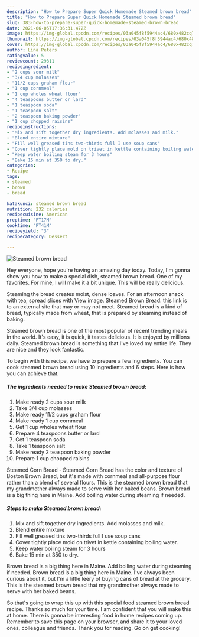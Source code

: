 ```yaml
---
description: "How to Prepare Super Quick Homemade Steamed brown bread"
title: "How to Prepare Super Quick Homemade Steamed brown bread"
slug: 383-how-to-prepare-super-quick-homemade-steamed-brown-bread
date: 2021-06-05T17:36:31.472Z
image: https://img-global.cpcdn.com/recipes/03a045f8f5944ac4/680x482cq70/steamed-brown-bread-recipe-main-photo.jpg
thumbnail: https://img-global.cpcdn.com/recipes/03a045f8f5944ac4/680x482cq70/steamed-brown-bread-recipe-main-photo.jpg
cover: https://img-global.cpcdn.com/recipes/03a045f8f5944ac4/680x482cq70/steamed-brown-bread-recipe-main-photo.jpg
author: Lina Peters
ratingvalue: 5
reviewcount: 29311
recipeingredient:
- "2 cups sour milk"
- "3/4 cup molasses"
- "11/2 cups graham flour"
- "1 cup cornmeal"
- "1 cup wholes wheat flour"
- "4 teaspoons butter or lard"
- "1 teaspoon soda"
- "1 teaspoon salt"
- "2 teaspoon baking powder"
- "1 cup chopped raisins"
recipeinstructions:
- "Mix and sift together dry ingredients. Add molasses and milk."
- "Blend entire mixture"
- "Fill well greased tins two-thirds full I use soup cans"
- "Cover tightly place mold on trivet in kettle containing boiling water."
- "Keep water boiling steam for 3 hours"
- "Bake 15 min at 350 to dry."
categories:
- Recipe
tags:
- steamed
- brown
- bread

katakunci: steamed brown bread 
nutrition: 232 calories
recipecuisine: American
preptime: "PT17M"
cooktime: "PT41M"
recipeyield: "3"
recipecategory: Dessert

---
```



![Steamed brown bread](https://img-global.cpcdn.com/recipes/03a045f8f5944ac4/680x482cq70/steamed-brown-bread-recipe-main-photo.jpg)

Hey everyone, hope you're having an amazing day today. Today, I'm gonna show you how to make a special dish, steamed brown bread. One of my favorites. For mine, I will make it a bit unique. This will be really delicious.

Steaming the bread creates moist, dense loaves. For an afternoon snack with tea, spread slices with View image. Steamed Brown Bread. this link is to an external site that may or may not meet. Steamed bread is a kind of bread, typically made from wheat, that is prepared by steaming instead of baking.

Steamed brown bread is one of the most popular of recent trending meals in the world. It's easy, it is quick, it tastes delicious. It is enjoyed by millions daily. Steamed brown bread is something that I've loved my entire life. They are nice and they look fantastic.


To begin with this recipe, we have to prepare a few ingredients. You can cook steamed brown bread using 10 ingredients and 6 steps. Here is how you can achieve that.

<!--inarticleads1-->

##### The ingredients needed to make Steamed brown bread:

1. Make ready 2 cups sour milk
1. Take 3/4 cup molasses
1. Make ready 11/2 cups graham flour
1. Make ready 1 cup cornmeal
1. Get 1 cup wholes wheat flour
1. Prepare 4 teaspoons butter or lard
1. Get 1 teaspoon soda
1. Take 1 teaspoon salt
1. Make ready 2 teaspoon baking powder
1. Prepare 1 cup chopped raisins


Steamed Corn Bread - Steamed Corn Bread has the color and texture of Boston Brown Bread, but it&#39;s made with cornmeal and all-purpose flour rather than a blend of several flours. This is the steamed brown bread that my grandmother always made to serve with her baked beans. Brown bread is a big thing here in Maine. Add boiling water during steaming if needed. 

<!--inarticleads2-->

##### Steps to make Steamed brown bread:

1. Mix and sift together dry ingredients. Add molasses and milk.
1. Blend entire mixture
1. Fill well greased tins two-thirds full I use soup cans
1. Cover tightly place mold on trivet in kettle containing boiling water.
1. Keep water boiling steam for 3 hours
1. Bake 15 min at 350 to dry.


Brown bread is a big thing here in Maine. Add boiling water during steaming if needed. Brown bread is a big thing here in Maine. I&#39;ve always been curious about it, but I&#39;m a little leery of buying cans of bread at the grocery. This is the steamed brown bread that my grandmother always made to serve with her baked beans. 

So that's going to wrap this up with this special food steamed brown bread recipe. Thanks so much for your time. I am confident that you will make this at home. There is gonna be interesting food in home recipes coming up. Remember to save this page on your browser, and share it to your loved ones, colleague and friends. Thank you for reading. Go on get cooking!
